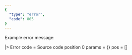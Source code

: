 ```yaml
---
{
  "type": "error",
  "code": 805
}
---
```

Example error message:

|> Error
    code =
        Source code position 0
    params = {}
    pos = []
